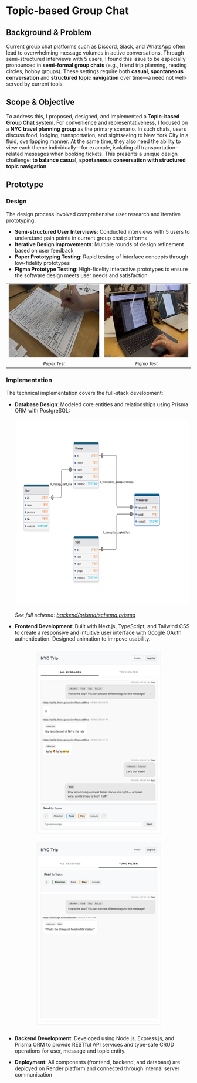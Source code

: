 # Topic-based Group Chat

## Background & Problem
Current group chat platforms such as Discord, Slack, and WhatsApp often lead to overwhelming message volumes in active conversations. Through semi-structured interviews with 5 users, I found this issue to be especially pronounced in **semi-formal group chats** (e.g., friend trip planning, reading circles, hobby groups). These settings require both **casual, spontaneous conversation** and **structured topic navigation** over time—a need not well-served by current tools.

## Scope & Objective
To address this, I proposed, designed, and implemented a **Topic-based Group Chat** system. For convenience and representativeness, I focused on a **NYC travel planning group** as the primary scenario. In such chats, users discuss food, lodging, transportation, and sightseeing to New York City in a fluid, overlapping manner. At the same time, they also need the ability to view each theme individually—for example, isolating all transportation-related messages when booking tickets. This presents a unique design challenge: **to balance casual, spontaneous conversation with structured topic navigation**.

## Prototype

### Design
The design process involved comprehensive user research and iterative prototyping:
- **Semi-structured User Interviews**: Conducted interviews with 5 users to understand pain points in current group chat platforms
- **Iterative Design Improvements**: Multiple rounds of design refinement based on user feedback
- **Paper Prototyping Testing**: Rapid testing of interface concepts through low-fidelity prototypes
- **Figma Prototype Testing**: High-fidelity interactive prototypes to ensure the software design meets user needs and satisfaction
<table>
  <tr>
    <td align="center">
      <img src="imgs/paper_test.jpg" height="200"><br>
      <sub><em>Paper Test</em></sub>
    </td>
    <td align="center">
      <img src="imgs/figma_test.jpg" height="200"><br>
      <sub><em>Figma Test</em></sub>
    </td>
  </tr>
</table>

### Implementation
The technical implementation covers the full-stack development:
- **Database Design**: Modeled core entities and relationships using Prisma ORM with PostgreSQL:
    <figure style="display:inline-block; margin:5px;">
    <img src="imgs/db_diagram.png" height="500" alt="pic1">
    </figure>

  *See full schema: [backend/prisma/schema.prisma](backend/prisma/schema.prisma)*

- **Frontend Development**: Built with Next.js, TypeScript, and Tailwind CSS to create a responsive and intuitive user interface with Google OAuth authentication. Designed animation to imrpove usability.
<div style="text-align: center;">
  <figure style="display:inline-block; margin:10px;">
    <img src="imgs/UI_01.png" height="500" alt="pic1">
  </figure>
  <figure style="display:inline-block; margin:10px;">
    <img src="imgs/UI_02.png" height="500" alt="pic2">
  </figure>
</div>


- **Backend Development**: Developed using Node.js, Express.js, and Prisma ORM to provide RESTful API services and type-safe CRUD operations for user, message and topic entity.

- **Deployment**: All components (frontend, backend, and database) are deployed on Render platform and connected through internal server communication
